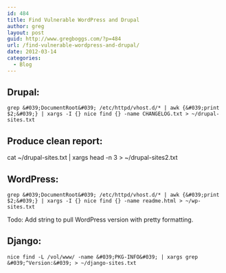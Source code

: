```yaml
---
id: 484
title: Find Vulnerable WordPress and Drupal
author: greg
layout: post
guid: http://www.gregboggs.com/?p=484
url: /find-vulnerable-wordpress-and-drupal/
date: 2012-03-14
categories:
  - Blog
---
```

## Drupal:

`grep &#039;DocumentRoot&#039; /etc/httpd/vhost.d/* | awk {&#039;print $2;&#039;} | xargs -I {} nice find {} -name CHANGELOG.txt > ~/drupal-sites.txt`

## Produce clean report:

cat ~/drupal-sites.txt | xargs head -n 3 > ~/drupal-sites2.txt

## WordPress:

`grep &#039;DocumentRoot&#039; /etc/httpd/vhost.d/* | awk {&#039;print $2;&#039;} | xargs -I {} nice find {} -name readme.html > ~/wp-sites.txt`

Todo: Add string to pull WordPress version with pretty formatting.

## Django:

     
    nice find -L /vol/www/ -name &#039;PKG-INFO&#039; | xargs grep &#039;^Version:&#039; > ~/django-sites.txt